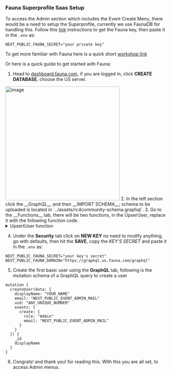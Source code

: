 ### Fauna Superprofile Saas Setup
To access the Admin section which includes the Event Create Menu, there would be a need to setup the Superprofile, currently we use FaunaDB for handling this.
Follow this [link](https://graphql.workshops.fauna.com/building/build-with-nextjs/client-setup/#creating-a-front-end-role) instructions to get the Fauna key, then paste it in the `.env` as:
```
NEXT_PUBLIC_FAUNA_SECRET="your private key"
```
To get more familiar with Fauna here is a quick short [workshop link](https://graphql.workshops.fauna.com/getting-started/)

Or here is a quick guide to get started with Fauna:
1. Head to [dashboard.fauna.com](https://dashboard.fauna.com/), if you are logged in, click __CREATE DATABASE__, choose the US server.
<img width="356" alt="image" src="https://user-images.githubusercontent.com/61188295/178947597-158a4c05-3c92-4ba6-87df-c3a808f79134.png">
2. In the left section click the __GraphQL__ and then __IMPORT SCHEMA__; schema to be uploaded is located in `../assets/rc4community-schema.graphql`.
3. Go to the __Functions__ tab, there will be two functions, in the UpserUser, replace it with the following function code.
<details>
<summary>UpsertUser function</summary>

```
Query(
  Lambda(
    ["uid", "email", "displayName", "phoneNumber", "photoURL"],
    Let(
      {
        user: Match(Index("getByEmail"), Var("email")),
        upsert: If(
          Exists(Var("user")),
          Update(Select(["ref"], Get(Var("user"))), {
            data: {
              displayName: Var("displayName"),
              phoneNumber: Var("phoneNumber"),
              photoURL: Var("photoURL")
            }
          }),
          Create(Collection("User"), {
            data: {
              uid: Var("uid"),
              email: Var("email"),
              displayName: Var("displayName"),
              phoneNumber: Var("phoneNumber"),
              photoURL: Var("photoURL")
            }
          })
        )
      },
      Var("upsert")
    )
  )
)
```
</details>

4. Under the __Security__ tab click on __NEW KEY__ no need to modify anything, go with defaults, then hit the __SAVE__, copy the _KEY'S SECRET_ and paste it in the `.env` as:
```
NEXT_PUBLIC_FAUNA_SECRET="your key's secret"
NEXT_PUBLIC_FAUNA_DOMAIN="https://graphql.us.fauna.com/graphql"

```
5. Create the first basic user using the __GraphQL__ tab, following is the mutation schema of a GraphQL query to create a user
```
mutation {
  createUser(data: {
    displayName: "YOUR_NAME"
    email: "NEXT_PUBLIC_EVENT_ADMIN_MAIL"
    uid: "ANY_UNIQUE_NUMBER"
    events: {
      create: {
        role: "Admin"
        email: "NEXT_PUBLIC_EVENT_ADMIN_MAIL"
      }
    }
  }) {
    _id
    displayName
  }
}
```

6. Congrats! and thank you! for reading this. With this you are all set, to access Admin menus.